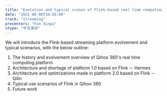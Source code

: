 ```yaml
---
title: "Evolution and typical scenes of Flink-based real time computing platform in Qihoo 360"
date: "2021-08-08T16:50:00" 
track: "streaming"
presenters: "Fan Xinpu"
stype: "中文演讲"
---
```

We will introduce the Flink-based streaming platform evolvement and typical scenarios, with the below outline:

1. The history and evolvement overview of Qihoo 360's real time computing  platform
2. Architecture and shortage of platform 1.0 based on Flink -- Hermes
3. Architecture and optimizations made in platform 2.0 based on Flink -- Qilin
4. Typical use scenarios of Flink in Qihoo 360
5. Future work